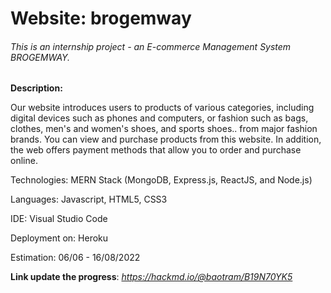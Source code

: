 # Website: brogemway

###### This is an internship project - an E-commerce Management System BROGEMWAY.

**Description:**

Our website introduces users to products of various categories, including digital devices such as phones and computers, or fashion such as bags, clothes, men's and women's shoes, and sports shoes.. from major fashion brands. You can view and purchase products from this website. In addition, the web offers payment methods that allow you to order and purchase online.

Technologies: MERN Stack (MongoDB, Express.js, ReactJS, and Node.js)

Languages: Javascript, HTML5, CSS3

IDE: Visual Studio Code

Deployment on: Heroku

Estimation: 06/06 - 16/08/2022

**Link update the progress**: *https://hackmd.io/@baotram/B19N70YK5*
